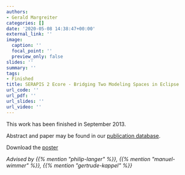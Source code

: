 ```yaml
---
authors:
- Gerald Margreiter
categories: []
date: '2020-05-08 14:38:47+00:00'
external_link: ''
image:
  caption: ''
  focal_point: ''
  preview_only: false
slides: ''
summary: ''
tags:
- Finished
title: SERAPIS 2 Ecore - Bridging Two Modeling Spaces in Eclipse
url_code: ''
url_pdf: ''
url_slides: ''
url_video: ''
---
```


This work has been finished in September 2013.

Abstract and paper may be found in our <a class="external" href="http://publik.tuwien.ac.at/showentry.php?ID=220876&amp;lang=2">publication database</a>.

 Download the [poster](https://www.big.tuwien.ac.at/app/uploads/2016/10/Margreiter_poster.pdf)

*Advised by {{% mention "philip-langer" %}}, {{% mention "manuel-wimmer" %}}, {{% mention "gertrude-kappel" %}}*